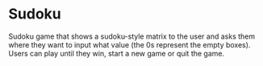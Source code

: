 # Sudoku
Sudoku game that shows a sudoku-style matrix to the user and asks them where they want to input what value (the 0s represent the empty boxes). Users can play until they win, start a new game or quit the game.
